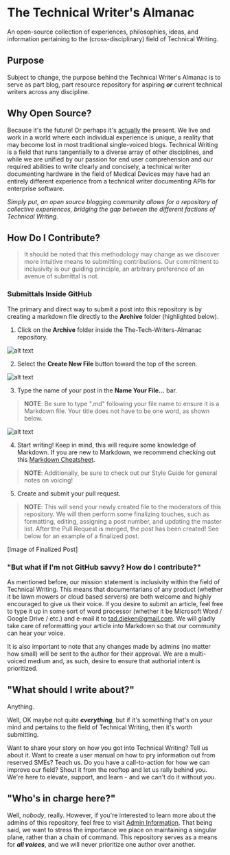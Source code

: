# The Technical Writer's Almanac
An open-source collection of experiences, philosophies, ideas, and information pertaining to the (cross-disciplinary) field of Technical Writing.

## Purpose
Subject to change, the purpose behind the Technical Writer's Almanac is to serve as part blog, part resource repository for aspiring ***or*** current technical writers across any discipline.

## Why Open Source?
Because it's the future! Or perhaps it's [actually](https://thenewstack.io/survey-open-source-programs-are-a-best-practice-among-large-companies/ "Survey: Open Source Programs Are a Best Practice Among Large Companies") the present. We live and work in a world where each individual experience is unique, a reality that may become lost in most traditional single-voiced blogs. Technical Writing is a field that runs tangentially to a diverse array of other disciplines, and while we are unified by our passion for end user comprehension and our required abilities to write clearly and concisely, a technical writer documenting hardware in the field of Medical Devices may have had an entirely different experience from a technical writer documenting APIs for enterprise software. 

*Simply put, an open source blogging community allows for a repository of collective experiences, bridging the gap between the different factions of Technical Writing.*

## How Do I Contribute?

> It should be noted that this methodology may change as we discover more intuitive means to submitting contributions. Our commitment to inclusivity is our guiding principle, an arbitrary preference of an avenue of submittal is not.

### Submittals Inside GitHub

The primary and direct way to submit a post into this repository is by creating a markdown file directly to the **Archive** folder (highlighted below).


1. Click on the **Archive** folder inside the The-Tech-Writers-Almanac repository.

![alt text](https://github.com/taddieken95/The-Tech-Writers-Almanac/blob/master/Images/Click%20Archive%20Folder.png "Click Archive Folder")

2. Select the **Create New File** button toward the top of the screen.

![alt text](https://github.com/taddieken95/The-Tech-Writers-Almanac/blob/master/Images/Click%20Create%20New%20File.png "Click Create New File")

3. Type the name of your post in the **Name Your File...** bar. 
> **NOTE**: Be sure to type ".md" following your file name to ensure it is a Markdown file. Your title does not have to be one word, as shown below.

![alt text](https://github.com/taddieken95/The-Tech-Writers-Almanac/blob/master/Images/Name%20Your%20File.png "Name Your File...")

4. Start writing! Keep in mind, this will require some knowledge of Markdown. If you are new to Markdown, we recommend checking out this [Markdown Cheatsheet](https://github.com/adam-p/markdown-here/wiki/Markdown-Cheatsheet#html).

> **NOTE**: Additionally, be sure to check out our Style Guide for general notes on voicing! 

5. Create and submit your pull request.

> **NOTE**: This will send your newly created file to the moderators of this repository. We will then perform some finalizing touches,
such as formatting, editing, assigning a post number, and updating the master list. After the Pull Request is merged, the post has been created! See below for an example of a finalized post.

[Image of Finalized Post]


### "But what if I'm not GitHub savvy? How do I contribute?"

As mentioned before, our mission statement is inclusivity within the field of Technical Writing. This means that documentarians of any product (whether it be lawn mowers or cloud based servers) are both welcome and highly encouraged to give us their voice. If you desire to submit an article, feel free to type it up in some sort of word processor (whether it be Microsoft Word / Google Drive / etc.) and e-mail it to tad.dieken@gmail.com. We will gladly take care of reformatting your article into Markdown so that our community can hear your voice.

It is also important to note that any changes made by admins (no matter how small) will be sent to the author for their approval. We are a multi-voiced medium and, as such, desire to ensure that authorial intent is prioritized.


## "What should I write about?"

Anything.

Well, OK maybe not quite ***everything***, but if it's something that's on your mind and pertains to the field of Technical Writing, then it's worth submitting. 

Want to share your story on how you got into Technical Writing? Tell us about it. Want to create a user manual on how to pry information out from reserved SMEs? Teach us. Do you have a call-to-action for how we can improve our field? Shout it from the rooftop and let us rally behind you. We're here to elevate, support, and learn - and we can't do it without *you*.

## "Who's in charge here?"

Well, *nobody*, really. However, if you're interested to learn more about the admins of this repository, feel free to visit [Admin Information](https://github.com/taddieken95/The-Tech-Writers-Almanac/blob/master/Admin%20Information.md "Admin Information"). That being said, we want to stress the importance we place on maintaining a singular plane, rather than a chain of command. This repository serves as a means for ***all voices***, and we will never prioritize one author over another.
